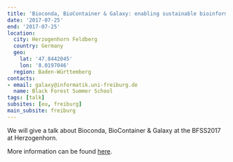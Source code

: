 ```yaml
---
title: 'Bioconda, BioContainer & Galaxy: enabling sustainable bioinformatic infrastructure'
date: '2017-07-25'
end: '2017-07-25'
location:
  city: Herzogenhorn Feldberg
  country: Germany
  geo:
    lat: '47.8442045'
    lon: '8.0197046'
  region: Baden-Württemberg
contacts:
- email: galaxy@informatik.uni-freiburg.de
  name: Black Forest Summer School
tags: [talk]
subsites: [eu, freiburg]
main_subsite: freiburg
---
```


We will give a talk about Bioconda, BioContainer & Galaxy at the BFSS2017 at Herzogenhorn.

More information can be found [here](https://plantco.de/BFSS2017/).

